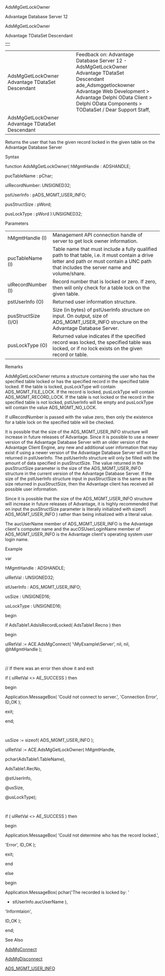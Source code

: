 AdsMgGetLockOwner




Advantage Database Server 12  

AdsMgGetLockOwner

Advantage TDataSet Descendant

|  |
| --- |
|  |

|  |  |  |  |  |
| --- | --- | --- | --- | --- |
| AdsMgGetLockOwner  Advantage TDataSet Descendant |  |  | Feedback on: Advantage Database Server 12 - AdsMgGetLockOwner Advantage TDataSet Descendant ade\_Adsmggetlockowner Advantage Web Development > Advantage Delphi OData Client > Delphi OData Components > TODataSet / Dear Support Staff, |  |
| AdsMgGetLockOwner  Advantage TDataSet Descendant |  |  |  |  |

Returns the user that has the given record locked in the given table on the Advantage Database Server

Syntax

function AdsMgGetLockOwner( hMgmtHandle : ADSHANDLE;

pucTableName : pChar;

ulRecordNumber: UNSIGNED32;

pstUserInfo : pADS\_MGMT\_USER\_INFO;

pusStructSize : pWord;

pusLockType : pWord ):UNSIGNED32;

Parameters

|  |  |
| --- | --- |
| hMgmtHandle (I) | Management API connection handle of server to get lock owner information. |
| pucTableName (I) | Table name that must include a fully qualified path to that table, i.e. it must contain a drive letter and path or must contain a UNC path that includes the server name and volume/share. |
| ulRecordNumber (I) | Record number that is locked or zero. If zero, then will only check for a table lock on the given table. |
| pstUserInfo (O) | Returned user information structure. |
| pusStructSize (I/O) | Size (in bytes) of pstUserInfo structure on input. On output, size of ADS\_MGMT\_USER\_INFO structure on the Advantage Database Server. |
| pusLockType (O) | Returned value indicates if the specified record was locked, the specified table was locked, or if no lock exists on the given record or table. |

Remarks

AdsMgGetLockOwner returns a structure containing the user who has the specified table locked or has the specified record in the specified table locked. If the table is locked, pusLockType will contain ADS\_MGMT\_FILE\_LOCK. If the record is locked, pusLockType will contain ADS\_MGMT\_RECORD\_LOCK. If the table is not locked or the record in the specified table is not locked, pstUserInfo will be empty and pusLockType will contain the value ADS\_MGMT\_NO\_LOCK.

If ulRecordNumber is passed with the value zero, then only the existence for a table lock on the specified table will be checked.

It is possible that the size of the ADS\_MGMT\_USER\_INFO structure will increase in future releases of Advantage. Since it is possible to use a newer version of the Advantage Database Server with an older version of the Advantage Client Engine, any new and additional user information that may exist if using a newer version of the Advantage Database Server will not be returned in pstUserInfo. The pstUserInfo structure will only be filled with the amount of data specified in pusStructSize. The value returned in the pusStructSize parameter is the size of the ADS\_MGMT\_USER\_INFO structure in the current version of the Advantage Database Server. If the size of the pstUserInfo structure input in pusStructSize is the same as the size returned in pusStructSize, then the Advantage client has received all possible user information.

Since it is possible that the size of the ADS\_MGMT\_USER\_INFO structure will increase in future releases of Advantage, it is highly recommended that on input the pusStructSize parameter is literally initialized with sizeof( ADS\_MGMT\_USER\_INFO ) rather than being initialized with a literal value.

The aucUserName member of ADS\_MGMT\_USER\_INFO is the Advantage client's computer name and the aucOSUserLoginName member of ADS\_MGMT\_USER\_INFO is the Advantage client's operating system user login name.

Example

var

hMgmtHandle : ADSHANDLE;

ulRetVal : UNSIGNED32;

stUserInfo : ADS\_MGMT\_USER\_INFO;

usSize : UNSIGNED16;

usLockType : UNSIGNED16;

begin

if AdsTable1.AdsIsRecordLocked( AdsTable1.Recno ) then

begin

ulRetVal := ACE.AdsMgConnect( '\\MyExample\Server', nil, nil, @hMgmtHandle );

 

// If there was an error then show it and exit

if ( ulRetVal <> AE\_SUCCESS ) then

begin

Application.MessageBox( 'Could not connect to server.', 'Connection Error', ID\_OK );

exit;

end;

 

usSize := sizeof( ADS\_MGMT\_USER\_INFO );

ulRetVal := ACE.AdsMgGetLockOwner( hMgmtHandle,

pchar(AdsTable1.TableName),

AdsTable1.RecNo,

@stUserInfo,

@usSize,

@usLockType);

 

if ( ulRetVal <> AE\_SUCCESS ) then

begin

Application.MessageBox( 'Could not determine who has the record locked.',

'Error', ID\_OK );

exit;

end

else

begin

Application.MessageBox( pchar('The recorded is locked by: '

+ stUserInfo.aucUserName ),

'Informtaion',

ID\_OK );

end;

See Also

[AdsMgConnect](ade_adsmgconnect.htm)

[AdsMgDisconnect](ade_adsmgdisconnect.htm)

[ADS\_MGMT\_USER\_INFO](ade_ads_mgmt_user_info.htm)